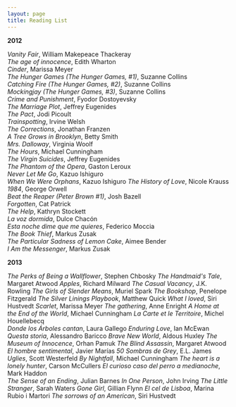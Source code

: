 ```yaml
---
layout: page
title: Reading List
---
```


**2012**

_Vanity Fair_,	William Makepeace Thackeray  
_The age of innocence_,	Edith Wharton  
_Cinder_,	Marissa Meyer  
_The Hunger Games (The Hunger Games, #1)_,	Suzanne Collins  
_Catching Fire (The Hunger Games, #2)_,	Suzanne Collins  
_Mockingjay (The Hunger Games, #3)_, Suzanne Collins  
_Crime and Punishment_,	Fyodor Dostoyevsky  
_The Marriage Plot_,	Jeffrey Eugenides  
_The Pact_,	Jodi Picoult  
_Trainspotting_,	Irvine Welsh  
_The Corrections_,	Jonathan Franzen  
_A Tree Grows in Brooklyn_,	Betty Smith  
_Mrs. Dalloway_,	Virginia Woolf  
_The Hours_,	Michael Cunningham  
_The Virgin Suicides_,	Jeffrey Eugenides  
_The Phantom of the Opera_,	Gaston Leroux  
_Never Let Me Go_, Kazuo Ishiguro  
_When We Were Orphans_,	Kazuo Ishiguro
_The History of Love_,	Nicole Krauss  
_1984_,	George Orwell  
_Beat the Reaper (Peter Brown #1)_,	Josh Bazell  
_Forgotten_,	Cat Patrick  
_The Help_,	Kathryn Stockett  
_La voz dormida_,	Dulce Chacón  
_Esta noche dime que me quieres_,	Federico Moccia  
_The Book Thief_,	Markus Zusak  
_The Particular Sadness of Lemon Cake_,	Aimee Bender  
_I Am the Messenger_,	Markus Zusak  

**2013**

_The Perks of Being a Wallflower_, Stephen Chbosky 
_The Handmaid's Tale_,	Margaret Atwood 
_Apples_,	Richard Milward 
_The Casual Vacancy_,	J.K. Rowling 
_The Girls of Slender Means_,	Muriel Spark 
_The Bookshop_,	Penelope Fitzgerald 
_The Silver Linings Playbook_,	Matthew Quick 
_What I loved_,	Siri Hustvedt 
_Scarlet_,	Marissa Meyer 
_The gathering_,	Anne Enright 
_A Home at the End of the World_,	Michael Cunningham 
_La Carte et le Territoire_,	Michel Houellebecq  
_Donde los Árboles cantan_,	Laura Gallego 
_Enduring Love_,	Ian McEwan 
_Questa storia_,	Alessandro Baricco 
_Brave New World_,	Aldous Huxley 
_The Museum of Innocence_,	Orhan Pamuk 
_The Blind Assassin_,	Margaret Atwood 
_El hombre sentimental_,	Javier Marías 
_50 Sombras de Grey_,	E.L. James 
_Uglies_,	Scott Westerfeld 
_By Nightfall_,	Michael Cunningham 
_The heart is a lonely hunter_,	Carson McCullers 
_El curioso caso del perro a medianoche_,	Mark Haddon  
_The Sense of an Ending_,	Julian Barnes 
_In One Person_, John Irving 
_The Little Stranger_,	Sarah Waters 
_Gone Girl_,	Gillian Flynn 
_El cel de Lisboa_,	Marina Rubio i Martori 
_The sorrows of an American_,	Siri Hustvedt 

